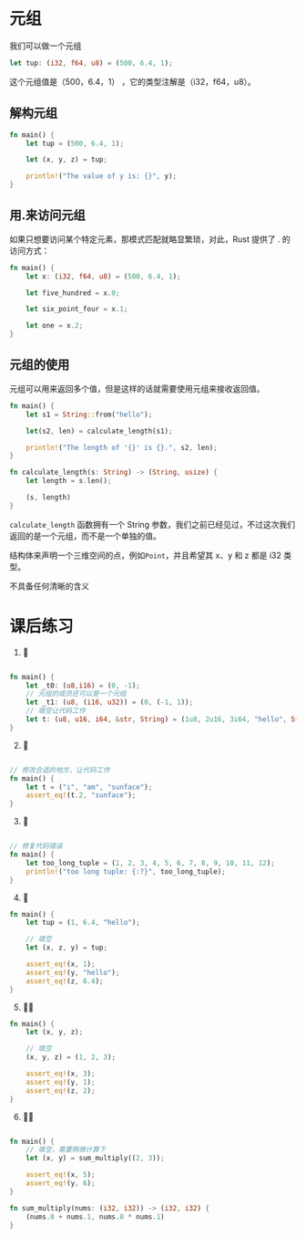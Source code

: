 # 元组

我们可以做一个元组

```rust
let tup: (i32, f64, u8) = (500, 6.4, 1);
```

这个元组值是（500，6.4，1） ，它的类型注解是（i32，f64，u8）。

## 解构元组

```rust
fn main() {
    let tup = (500, 6.4, 1);

    let (x, y, z) = tup;

    println!("The value of y is: {}", y);
}
```

## 用.来访问元组

如果只想要访问某个特定元素，那模式匹配就略显繁琐，对此，Rust 提供了 . 的访问方式：

```rust
fn main() {
    let x: (i32, f64, u8) = (500, 6.4, 1);

    let five_hundred = x.0;

    let six_point_four = x.1;

    let one = x.2;
}
```

## 元组的使用

元组可以用来返回多个值，但是这样的话就需要使用元组来接收返回值。

```rust
fn main() {
    let s1 = String::from("hello");

    let(s2, len) = calculate_length(s1);

    println!("The length of '{}' is {}.", s2, len);
}

fn calculate_length(s: String) -> (String, usize) {
    let length = s.len();

    (s, length)
}
```

`calculate_length` 函数拥有一个 String 参数，我们之前已经见过，不过这次我们返回的是一个元组，而不是一个单独的值。

结构体来声明一个三维空间的点，例如`Point`，并且希望其 x、y 和 z 都是 i32 类型。

不具备任何清晰的含义

# 课后练习

1. 🌟

```rust

fn main() {
    let _t0: (u8,i16) = (0, -1);
    // 元组的成员还可以是一个元组
    let _t1: (u8, (i16, u32)) = (0, (-1, 1));
    // 填空让代码工作
    let t: (u8, u16, i64, &str, String) = (1u8, 2u16, 3i64, "hello", String::from(", world"));
}
```

2. 🌟

```rust

// 修改合适的地方，让代码工作
fn main() {
    let t = ("i", "am", "sunface");
    assert_eq!(t.2, "sunface");
}
```

3. 🌟

```rust

// 修复代码错误
fn main() {
    let too_long_tuple = (1, 2, 3, 4, 5, 6, 7, 8, 9, 10, 11, 12);
    println!("too long tuple: {:?}", too_long_tuple);
}

```

4. 🌟

```rust
fn main() {
    let tup = (1, 6.4, "hello");

    // 填空
    let (x, z, y) = tup;

    assert_eq!(x, 1);
    assert_eq!(y, "hello");
    assert_eq!(z, 6.4);
}
```

5. 🌟🌟

```rust
fn main() {
    let (x, y, z);

    // 填空
    (x, y, z) = (1, 2, 3);

    assert_eq!(x, 3);
    assert_eq!(y, 1);
    assert_eq!(z, 2);
}
```

6. 🌟🌟

```rust

fn main() {
    // 填空，需要稍微计算下
    let (x, y) = sum_multiply((2, 3));

    assert_eq!(x, 5);
    assert_eq!(y, 6);
}

fn sum_multiply(nums: (i32, i32)) -> (i32, i32) {
    (nums.0 + nums.1, nums.0 * nums.1)
}
```
